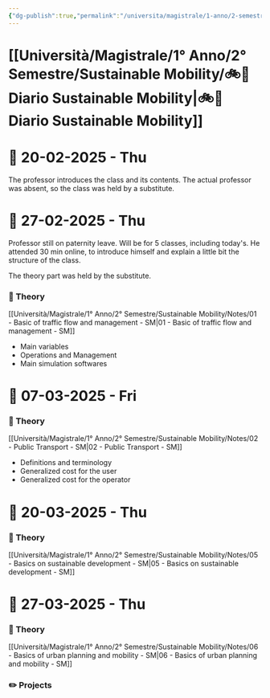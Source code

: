 ```yaml
---
{"dg-publish":true,"permalink":"/universita/magistrale/1-anno/2-semestre/sustainable-mobility/diario-sustainable-mobility/"}
---
```


# [[Università/Magistrale/1° Anno/2° Semestre/Sustainable Mobility/🚲📔 Diario Sustainable Mobility\|🚲📔 Diario Sustainable Mobility]]


# 📆  20-02-2025 - Thu

The professor introduces the class and its contents. The actual professor was absent, so the class was held by a substitute.


# 📆  27-02-2025 - Thu

Professor still on paternity leave. Will be for 5 classes, including today's. He attended 30 min online, to introduce himself and explain a little bit the structure of the class.

The theory part was held by the substitute.

### 📝 Theory

[[Università/Magistrale/1° Anno/2° Semestre/Sustainable Mobility/Notes/01 - Basic of traffic flow and management - SM\|01 - Basic of traffic flow and management - SM]]
- Main variables
- Operations and Management
- Main simulation softwares


# 📆  07-03-2025 - Fri

### 📝 Theory

[[Università/Magistrale/1° Anno/2° Semestre/Sustainable Mobility/Notes/02 - Public Transport - SM\|02 - Public Transport - SM]]
- Definitions and terminology
- Generalized cost for the user
- Generalized cost for the operator



# 📆  20-03-2025 - Thu

### 📝 Theory

[[Università/Magistrale/1° Anno/2° Semestre/Sustainable Mobility/Notes/05 - Basics on sustainable development - SM\|05 - Basics on sustainable development - SM]]


# 📆  27-03-2025 - Thu

### 📝 Theory

[[Università/Magistrale/1° Anno/2° Semestre/Sustainable Mobility/Notes/06 - Basics of urban planning and mobility - SM\|06 - Basics of urban planning and mobility - SM]]

### ✏️ Projects
